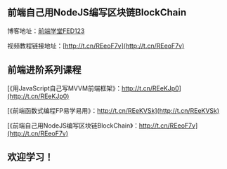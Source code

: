 ## 前端自己用NodeJS编写区块链BlockChain
博客地址：[前端学堂FED123](http://www.fed123.com/2018/03/06/yongnodejsbianxiequkuailianblockchain/)

视频教程链接地址：[http://t.cn/REeoF7v](http://t.cn/REeoF7v)

## 前端进阶系列课程
[《用JavaScript自己写MVVM前端框架》：http://t.cn/REeKJp0](http://t.cn/REeKJp0)

[《前端函数式编程FP易学易用》：http://t.cn/REeKVSk](http://t.cn/REeKVSk)

[《前端自己用NodeJS编写区块链BlockChain》：http://t.cn/REeoF7v](http://t.cn/REeoF7v)


## 欢迎学习！